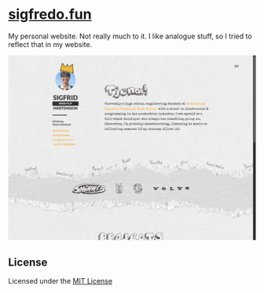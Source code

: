 # [sigfredo.fun](https://sigfredo.fun)

My personal website. Not really much to it. I like analogue stuff, so I tried to reflect that in my website.

![website @ sigfredo.fun](./static/web.png)

## License

Licensed under the [MIT License](./LICENSE)
